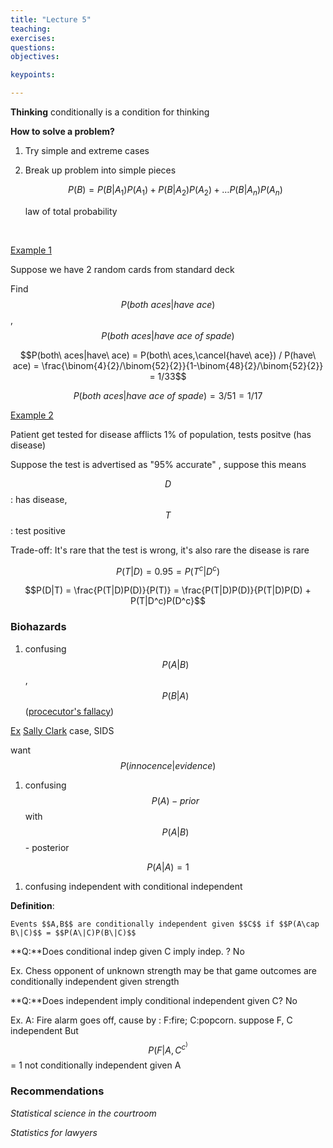 ```yaml
---
title: "Lecture 5"
teaching: 
exercises:
questions:
objectives:

keypoints:

---
```

**Thinking** conditionally is a condition for thinking

**How to solve a problem?**

1. Try simple and extreme cases

2. Break up problem into simple pieces 

   $$P(B) = P(B|A_1)P(A_1) + P(B|A_2)P(A_2) +…P(B|A_n)P(A_n)$$

   law of total probability 

   ​

<u>Example 1</u> 

Suppose we have 2 random cards from standard deck

Find $$P(both\  aces|have\ ace)$$, $$P(both\ aces|have\ ace\ of\ spade)$$

$$P(both\ aces|have\ ace) = P(both\ aces,\cancel{have\ ace}) / P(have\ ace) =  \frac{\binom{4}{2}/\binom{52}{2}}{1-\binom{48}{2}/\binom{52}{2}} = 1/33$$

$$P(both\ aces|have\ ace\ of\ spade) = 3/51 = 1/17 $$ 

<u>Example 2</u> 

Patient get tested for disease afflicts 1% of population, tests positve (has disease)

Suppose the test is advertised as "95% accurate" , suppose this means 

$$D$$: has disease, $$T$$: test positive

Trade-off: It's rare that the test is wrong, it's also rare the disease is rare

$$P(T|D) = 0.95 = P(T^c |D^c)$$

$$P(D|T) = \frac{P(T|D)P(D)}{P(T)} = \frac{P(T|D)P(D)}{P(T|D)P(D) + P(T|D^c)P(D^c}$$  



### Biohazards

1. confusing $$P(A|B)$$, $$P(B|A)$$  ([procecutor's fallacy](https://en.wikipedia.org/wiki/Prosecutor%27s_fallacy)) 

<u>Ex</u> [Sally Clark](https://en.wikipedia.org/wiki/Sally_Clark) case, SIDS

want $$P(innocence|evidence)$$ 

1. confusing $$P(A) - prior $$ with $$P(A|B)$$ - posterior

$$P(A|A) = 1$$

1. confusing independent with conditional independent 



**Definition**:

 	Events $$A,B$$ are conditionally independent given $$C$$ if $$P(A\cap B\|C)$$ = $$P(A\|C)P(B\|C)$$

**Q:**Does conditional indep given C imply indep. ? No

Ex. Chess opponent of unknown strength may be that game outcomes are conditionally independent given strength 

**Q:**Does independent imply conditional independent given C? No

Ex. A: Fire alarm goes off, cause by : F:fire; C:popcorn. suppose F, C independent But $$ P(F|A, C^c^)$$ = 1  not conditionally independent given A



### Recommendations

_Statistical science in the courtroom_ 

_Statistics for lawyers_

